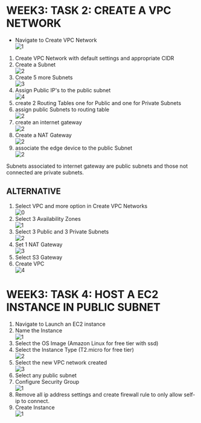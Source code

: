 # WEEK3: TASK 2: CREATE A VPC NETWORK
 - Navigate to Create VPC Network    
![1](task2/1.png)
1. Create VPC Network with default settings and appropriate CIDR     
2. Create a Subnet        
![2](task2/2.png)
3. Create 5 more Subnets     
![3](task2/3.png)
4. Assign Public IP's to the public subnet      
![4](task2/4.png)
5. create 2 Routing Tables one for Public and one for Private Subnets       
6. assign public Subnets to routing table      
![2](task2/6.png) 
8. create an internet gateway      
![2](task2/5.png)
9. Create a NAT Gateway       
![2](task2/7.png)
10. associate the edge device to the public Subnet        
![2](task2/8.png)         

Subnets associated to internet gateway are public subnets and those not connected are private subnets.

## ALTERNATIVE
1. Select VPC and more option  in Create VPC Networks        
![0](alternative/0.png)
2. Select 3 Availability Zones        
![1](alternative/1.png)
3. Select 3 Public and 3 Private Subnets        
![2](alternative/2.png)
4. Set 1 NAT Gateway        
![3](alternative/3.png)
5. Select S3 Gateway       
7. Create VPC        
![4](alternative/map.png)

# WEEK3: TASK 4: HOST A EC2 INSTANCE IN PUBLIC SUBNET
1. Navigate to Launch an EC2 instance     
2. Name the Instance      
![1](task3/1.png)
3. Select the OS Image (Amazon Linux for free tier with ssd)      
4. Select the Instance Type (T2.micro for free tier)      
![2](task3/2.png)
5. Select the new VPC network created       
![3](task3/3.png)
6. Select any public subnet      
7. Configure Security Group       
![1](task3/4.png)
8. Remove all ip address settings and create firewall rule to only allow self-ip to connect.       
9. Create Instance        
![1](task3/5.png)      
